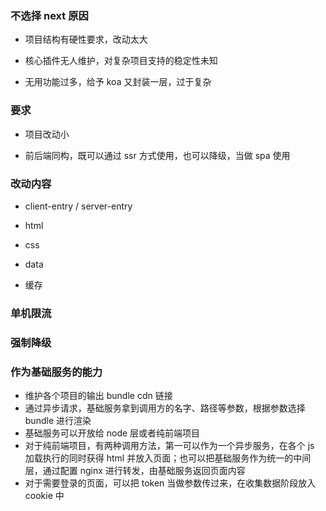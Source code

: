 ### 不选择 next 原因

- 项目结构有硬性要求，改动太大

- 核心插件无人维护，对复杂项目支持的稳定性未知

- 无用功能过多，给予 koa 又封装一层，过于复杂

### 要求

- 项目改动小

- 前后端同构，既可以通过 ssr 方式使用，也可以降级，当做 spa 使用

### 改动内容

- client-entry / server-entry

- html

- css

- data

- 缓存

### 单机限流

### 强制降级

### 作为基础服务的能力

 - 维护各个项目的输出 bundle cdn 链接
 - 通过异步请求，基础服务拿到调用方的名字、路径等参数，根据参数选择 bundle 进行渲染
 - 基础服务可以开放给 node 层或者纯前端项目
 - 对于纯前端项目，有两种调用方法，第一可以作为一个异步服务，在各个 js 加载执行的同时获得 html 并放入页面；也可以把基础服务作为统一的中间层，通过配置 nginx 进行转发，由基础服务返回页面内容
 - 对于需要登录的页面，可以把 token 当做参数传过来，在收集数据阶段放入 cookie 中



